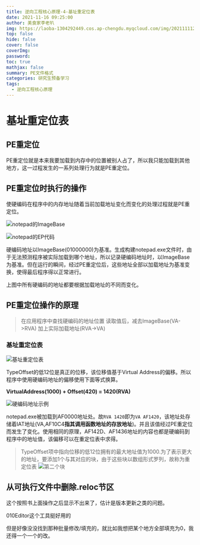 ```yaml
---
title: 逆向工程核心原理-4-基址重定位表
date: 2021-11-16 09:25:00
author: 美食家李老叭
img: https://laoba-1304292449.cos.ap-chengdu.myqcloud.com/img/20211111205602.png
top: false
hide: false
cover: false
coverImg: 
password: 
toc: true
mathjax: false
summary: PE文件格式
categories: 研究生预备学习
tags:
  - 逆向工程核心原理
---
```


# 基址重定位表

## PE重定位

PE重定位就是本来我要加载到内存中的位置被别人占了，所以我只能加载到其他地方，这一过程发生的一系列处理行为就是PE重定位。

## PE重定位时执行的操作

使硬编码在程序中的内存地址随着当前加载地址变化而变化的处理过程就是PE重定位。

![notepad的ImageBase](https://laoba-1304292449.cos.ap-chengdu.myqcloud.com/img/20211116094935.png)

![notepad的EP代码](https://laoba-1304292449.cos.ap-chengdu.myqcloud.com/img/20211116095015.png)

硬编码地址以ImageBase(01000000)为基准。生成构建notepad.exe文件时，由于无法预测程序被实际加载到哪个地址，所以记录硬编码地址时，以ImageBase为基准。但在运行的瞬间，经过PE重定位后，这些地址全部以加载地址为基准变换，使得最后程序得以正常进行。

上图中所有硬编码的地址都要根据加载地址的不同而变化。

## PE重定位操作的原理

> 在应用程序中查找硬编码的地址位置
> 读取值后，减去ImageBase(VA->RVA)
> 加上实际加载地址(RVA->VA)

### 基址重定位表

![基址重定位表](https://laoba-1304292449.cos.ap-chengdu.myqcloud.com/img/20211116101030.png)

TypeOffset的低12位是真正的位移，该位移值基于Virtual Address的偏移。所以程序中使用硬编码地址的偏移使用下面等式换算。

**VirtualAddress(1000) + Offset(420) = 1420(RVA)**

![硬编码地址示例](https://laoba-1304292449.cos.ap-chengdu.myqcloud.com/img/20211116102150.png)

notepad.exe被加载到AF0000地址处。故`RVA 1420`即为`VA AF1420`，该地址处存储着IAT地址(VA,AF10C4**指其调用函数地址的存放地址**)。并且该值经过PE重定位而发生了变化。使用相同的原理，AF142D、AF1436地址的内容也都是硬编码到程序中的地址值，该偏移可以在重定位表中求得。

> TypeOffset项中指向位移的低12位拥有的最大地址值为1000.为了表示更大的地址，要添加1个与其对应的块，由于这些块以数组形式罗列，故称为重定位表
> ![第二个块](https://laoba-1304292449.cos.ap-chengdu.myqcloud.com/img/20211116101231.png)


## 从可执行文件中删除.reloc节区

这个按照书上面操作之后显示不出来了，估计是版本更新之类的问题。

010Editor这个工具挺好用的

但是好像没没找到那种批量修改/填充的，就比如我想把某个地方全部填充为0，我还得一个一个的改。